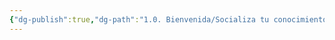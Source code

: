 ```yaml
---
{"dg-publish":true,"dg-path":"1.0. Bienvenida/Socializa tu conocimiento.md","permalink":"/1-0-bienvenida/socializa-tu-conocimiento/"}
---
```


